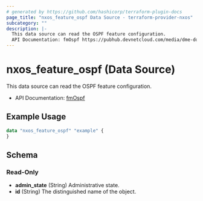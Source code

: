 ```yaml
---
# generated by https://github.com/hashicorp/terraform-plugin-docs
page_title: "nxos_feature_ospf Data Source - terraform-provider-nxos"
subcategory: ""
description: |-
  This data source can read the OSPF feature configuration.
  API Documentation: fmOspf https://pubhub.devnetcloud.com/media/dme-docs-10-2-2/docs/Feature%20Management/fm:Ospf/
---
```


# nxos_feature_ospf (Data Source)

This data source can read the OSPF feature configuration.

- API Documentation: [fmOspf](https://pubhub.devnetcloud.com/media/dme-docs-10-2-2/docs/Feature%20Management/fm:Ospf/)

## Example Usage

```terraform
data "nxos_feature_ospf" "example" {
}
```

<!-- schema generated by tfplugindocs -->
## Schema

### Read-Only

- **admin_state** (String) Administrative state.
- **id** (String) The distinguished name of the object.


